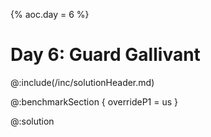 {%
aoc.day = 6
%}

# Day 6: Guard Gallivant

@:include(/inc/solutionHeader.md)

@:benchmarkSection {
    overrideP1 = us
}

@:solution